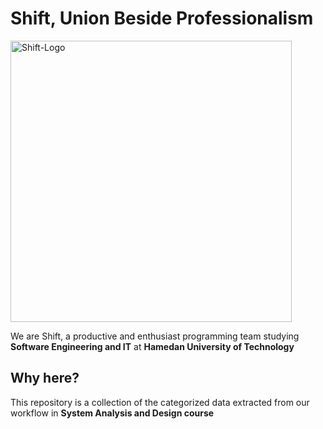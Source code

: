 # Shift, Union Beside Professionalism
<img src="https://user-images.githubusercontent.com/77578060/143627510-11cafeb3-078d-452c-a682-94d84e8d2ba2.jpg" alt="Shift-Logo" style="width:450px;" class="center"/>

We are Shift, a productive and enthusiast programming team studying **Software Engineering and IT** at **Hamedan University of Technology**

## Why here?
This repository is a collection of the categorized data extracted from our workflow in **System Analysis and Design course**
